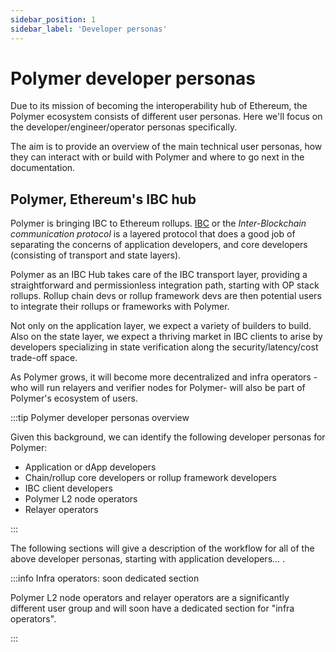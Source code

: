 ```yaml
---
sidebar_position: 1
sidebar_label: 'Developer personas'
---
```


# Polymer developer personas

Due to its mission of becoming the interoperability hub of Ethereum, the Polymer ecosystem consists of different user personas. Here we'll focus on the developer/engineer/operator personas specifically.

The aim is to provide an overview of the main technical user personas, how they can interact with or build with Polymer and where to go next in the documentation.

## Polymer, Ethereum's IBC hub

Polymer is bringing IBC to Ethereum rollups. [IBC](../../learn/concepts/ibc/ibc.md) or the _Inter-Blockchain communication protocol_ is a layered protocol that does a good job of separating the concerns of application developers, and core developers (consisting of transport and state layers).

Polymer as an IBC Hub takes care of the IBC transport layer, providing a straightforward and permissionless integration path, starting with OP stack rollups. Rollup chain devs or rollup framework devs are then potential users to integrate their rollups or frameworks with Polymer.

Not only on the application layer, we expect a variety of builders to build. Also on the state layer, we expect a thriving market in IBC clients to arise by developers specializing in state verification along the security/latency/cost trade-off space.

As Polymer grows, it will become more decentralized and infra operators -who will run relayers and verifier nodes for Polymer- will also be part of Polymer's ecosystem of users.

:::tip Polymer developer personas overview

Given this background, we can identify the following developer personas for Polymer:

- Application or dApp developers
- Chain/rollup core developers or rollup framework developers
- IBC client developers
- Polymer L2 node operators
- Relayer operators

:::

The following sections will give a description of the workflow for all of the above developer personas, starting with application developers... .

:::info Infra operators: soon dedicated section

Polymer L2 node operators and relayer operators are a significantly different user group and will soon have a dedicated section for "infra operators".

:::

